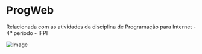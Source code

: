 # ProgWeb
Relacionada com as atividades da disciplina de Programação para Internet - 4º periodo - IFPI

![Image](https://www.python.org/static/community_logos/python-logo-master-v3-TM.png)
